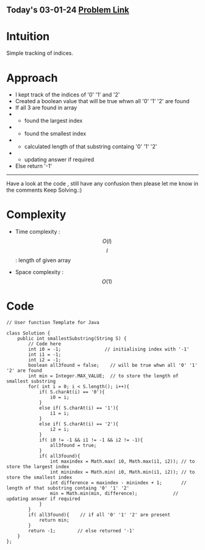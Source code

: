 ## Today's 03-01-24 [Problem Link](https://www.geeksforgeeks.org/problems/smallest-window-containing-0-1-and-2--170637/1)

# Intuition
<!-- Describe your first thoughts on how to solve this problem. -->
Simple tracking of indices.

# Approach
<!-- Describe your approach to solving the problem. -->
- I kept track of the indices of '0' '1' and '2'
- Created a boolean value that will be true whwn all '0' '1' '2' are found
- If all 3 are found in array
- - found the largest index
- - found the smallest index
- -  calculated length of that substring containg '0' '1' '2'
- -  updating answer if required
-  Else return '-1'
---
Have a look at the code , still have any confusion then please let me know in the comments
Keep Solving.:)

# Complexity
- Time complexity : $$O(l)$$
$$l$$ : length of given array
<!-- Add your time complexity here, e.g. $$O(n)$$ -->

- Space complexity : $$O(1)$$
<!-- Add your space complexity here, e.g. $$O(n)$$ -->

# Code
```
// User function Template for Java

class Solution {
    public int smallestSubstring(String S) {
        // Code here
        int i0 = -1;                // initialising index with '-1'
        int i1 = -1;
        int i2 = -1; 
        boolean all3found = false;    // will be true whwn all '0' '1' '2' are found
        int min = Integer.MAX_VALUE;  // to store the length of smallest substring
        for( int i = 0; i < S.length(); i++){
            if( S.charAt(i) == '0'){
                i0 = i;
            }
            else if( S.charAt(i) == '1'){
                i1 = i;
            }
            else if( S.charAt(i) == '2'){
                i2 = i;
            }
            if( i0 != -1 && i1 != -1 && i2 != -1){  
                all3found = true;
            }
            if( all3found){
                int maxindex = Math.max( i0, Math.max(i1, i2)); // to store the largest index
                int minindex = Math.min( i0, Math.min(i1, i2)); // to store the smallest index
                int difference = maxindex - minindex + 1;       // length of that substring containg '0' '1' '2'
                min = Math.min(min, difference);             // updating answer if required
            }
        }
        if( all3found){    // if all '0' '1' '2' are present 
            return min;
        }
        return -1;        // else returned '-1'
    }
};